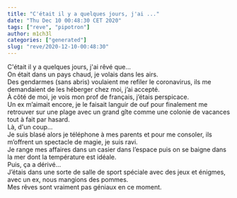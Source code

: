 ```yaml
---
title: "C'était il y a quelques jours, j'ai ..."
date: "Thu Dec 10 00:48:30 CET 2020"
tags: ["reve", "pipotron"]
author: m1ch3l
categories: ["generated"]
slug: "reve/2020-12-10-00:48:30"
---
```


C'était il y a quelques jours, j'ai rêvé que...<br>
On était dans un pays chaud, je volais dans les airs.<br>
Des gendarmes (sans abris) voulaient me refiler le coronavirus, ils me demandaient de les héberger chez moi, j’ai accepté.<br>
À côté de moi, je vois mon prof de français, j’étais perspicace.<br>
Un ex m’aimait encore, je le faisait languir de ouf pour finalement me retrouver sur une plage avec un grand gîte comme une colonie de vacances tout à fait par hasard.<br>
Là, d'un coup...<br>
Je suis blasé alors je téléphone à mes parents et pour me consoler, ils m’offrent un spectacle de magie, je suis ravi.<br>
Je range mes affaires dans un casier dans l’espace puis on se baigne dans la mer dont la température est idéale.<br>
Puis, ça a dérivé...<br>
J’étais dans une sorte de salle de sport spéciale avec des jeux et énigmes, avec un ex, nous mangions des pommes.<br>
Mes rêves sont vraiment pas géniaux en ce moment.<br>

